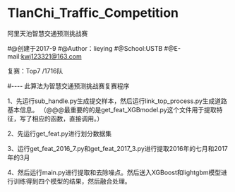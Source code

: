 # TIanChi_Traffic_Competition
阿里天池智慧交通预测挑战赛

#@创建于2017-9
#@Author：lieying
#@School:USTB
#@E-mail:kwj123321@163.com

复赛：Top7 /1716队

#----
此算法为智慧交通预测挑战赛复赛程序

1、先运行sub_handle.py生成提交样本，然后运行link_top_process.py生成道路基本信息。
（@@@最重要的的是get_feat_XGBmodel.py这个文件用于提取特征，写了相应的函数，直接调用。）

2、先运行get_feat.py进行划分数据集

3、运行get_feat_2016_7.py和get_feat_2017_3.py进行提取2016年的七月和2017年的3月

4、然后运行main.py进行提取和去除噪点。然后送入XGBoost和lightgbm模型进行训练得到四个模型的结果，然后融合处理。



